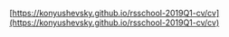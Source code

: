  [https://konyushevsky.github.io/rsschool-2019Q1-cv/cv](https://konyushevsky.github.io/rsschool-2019Q1-cv/cv)
